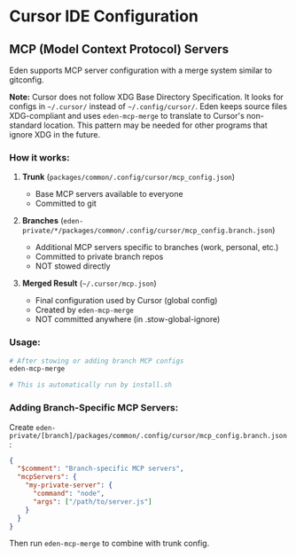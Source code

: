 # Cursor IDE Configuration

## MCP (Model Context Protocol) Servers

Eden supports MCP server configuration with a merge system similar to gitconfig.

**Note:** Cursor does not follow XDG Base Directory Specification. It looks for configs in
`~/.cursor/` instead of `~/.config/cursor/`. Eden keeps source files XDG-compliant and uses
`eden-mcp-merge` to translate to Cursor's non-standard location. This pattern may be needed
for other programs that ignore XDG in the future.

### How it works:

1. **Trunk** (`packages/common/.config/cursor/mcp_config.json`)
   - Base MCP servers available to everyone
   - Committed to git

2. **Branches** (`eden-private/*/packages/common/.config/cursor/mcp_config.branch.json`)
   - Additional MCP servers specific to branches (work, personal, etc.)
   - Committed to private branch repos
   - NOT stowed directly

3. **Merged Result** (`~/.cursor/mcp.json`)
   - Final configuration used by Cursor (global config)
   - Created by `eden-mcp-merge`
   - NOT committed anywhere (in .stow-global-ignore)

### Usage:

```bash
# After stowing or adding branch MCP configs
eden-mcp-merge

# This is automatically run by install.sh
```

### Adding Branch-Specific MCP Servers:

Create `eden-private/[branch]/packages/common/.config/cursor/mcp_config.branch.json`:

```json
{
  "$comment": "Branch-specific MCP servers",
  "mcpServers": {
    "my-private-server": {
      "command": "node",
      "args": ["/path/to/server.js"]
    }
  }
}
```

Then run `eden-mcp-merge` to combine with trunk config.

